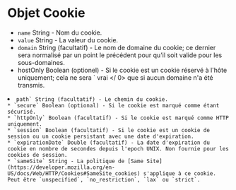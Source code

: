 # Objet Cookie

* `name` String - Nom du cookie.
* `value` String - La valeur du cookie.
* `domain` String (facultatif) - Le nom de domaine du cookie; ce dernier sera normalisé par un point le précédent pour qu'il soit valide pour les sous-domaines.
* hostOnly Boolean (optionel) - Si le cookie est un cookie réservé à l'hôte uniquement; cela ne sera ` vrai </ 0> que si aucun domaine n'a été transmis.</li>
<li><code>path` String (facultatif) - Le chemin du cookie.
* `secure` Boolean (optional) - Si le cookie est marqué comme étant sécurisé.
* `httpOnly` Boolean (facultatif) - Si le cookie est marqué comme HTTP uniquement.
* `session` Boolean (facultatif) - Si le cookie est un cookie de session ou un cookie persistant avec une date d'expiration.
* `expirationDate` Double (facultatif) - La date d'expiration du cookie en nombre de secondes depuis l'epoch UNIX. Non fournie pour les cookies de session.
* `sameSite` String - La politique de [Same Site](https://developer.mozilla.org/en-US/docs/Web/HTTP/Cookies#SameSite_cookies) s'applique à ce cookie.  Peut être `unspecified`, `no_restriction`, `lax` ou `strict`.

